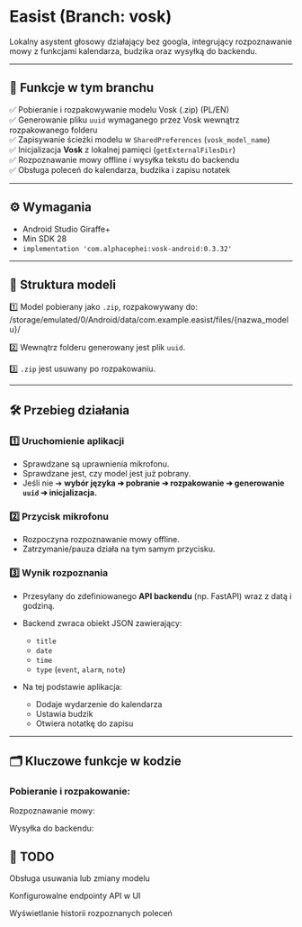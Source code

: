 # Easist (Branch: vosk)

Lokalny asystent głosowy działający bez googla, integrujący rozpoznawanie mowy z funkcjami kalendarza, budzika oraz wysyłką do backendu.

---

## 🚀 Funkcje w tym branchu

✅ Pobieranie i rozpakowywanie modelu Vosk (.zip) (PL/EN)  
✅ Generowanie pliku `uuid` wymaganego przez Vosk wewnątrz rozpakowanego folderu  
✅ Zapisywanie ścieżki modelu w `SharedPreferences` (`vosk_model_name`)  
✅ Inicjalizacja **Vosk** z lokalnej pamięci (`getExternalFilesDir`)  
✅ Rozpoznawanie mowy offline i wysyłka tekstu do backendu  
✅ Obsługa poleceń do kalendarza, budzika i zapisu notatek

---

## ⚙️ Wymagania

- Android Studio Giraffe+
- Min SDK 28
- `implementation 'com.alphacephei:vosk-android:0.3.32'`

---

## 📂 Struktura modeli

1️⃣ Model pobierany jako `.zip`, rozpakowywany do:
/storage/emulated/0/Android/data/com.example.easist/files/{nazwa_modelu}/

2️⃣ Wewnątrz folderu generowany jest plik `uuid`.

3️⃣ `.zip` jest usuwany po rozpakowaniu.

---

## 🛠️ Przebieg działania

### 1️⃣ Uruchomienie aplikacji
- Sprawdzane są uprawnienia mikrofonu.
- Sprawdzane jest, czy model jest już pobrany.
- Jeśli nie ➔ **wybór języka ➔ pobranie ➔ rozpakowanie ➔ generowanie `uuid` ➔ inicjalizacja.**

### 2️⃣ Przycisk mikrofonu
- Rozpoczyna rozpoznawanie mowy offline.
- Zatrzymanie/pauza działa na tym samym przycisku.

### 3️⃣ Wynik rozpoznania
- Przesyłany do zdefiniowanego **API backendu** (np. FastAPI) wraz z datą i godziną.
- Backend zwraca obiekt JSON zawierający:
  - `title`
  - `date`
  - `time`
  - `type` (`event`, `alarm`, `note`)

- Na tej podstawie aplikacja:
  - Dodaje wydarzenie do kalendarza
  - Ustawia budzik
  - Otwiera notatkę do zapisu

---

## 🗂️ Kluczowe funkcje w kodzie

### Pobieranie i rozpakowanie:

Rozpoznawanie mowy:

Wysyłka do backendu:


## 🎯 TODO
 Obsługa usuwania lub zmiany modelu

 Konfigurowalne endpointy API w UI

 Wyświetlanie historii rozpoznanych poleceń
